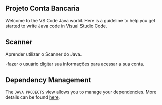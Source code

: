 ## Projeto Conta Bancaria

Welcome to the VS Code Java world. Here is a guideline to help you get started to write Java code in Visual Studio Code.

## Scanner 
Aprender utilizar o Scanner do Java.

-fazer o usuário digitar sua informações para acessar a sua conta.
 
## Dependency Management

The `JAVA PROJECTS` view allows you to manage your dependencies. More details can be found [here](https://github.com/microsoft/vscode-java-dependency#manage-dependencies).
